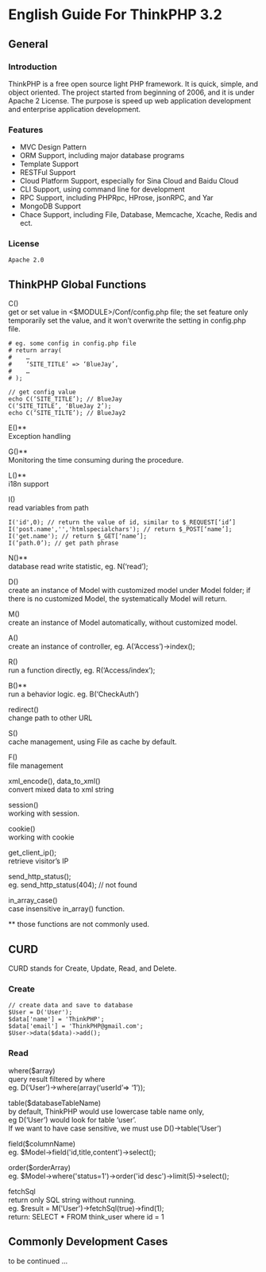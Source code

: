 # English Guide For ThinkPHP 3.2
## General
### Introduction

ThinkPHP is a free open source light PHP framework. It is quick, simple, and object oriented. The project started from beginning of 2006, and it is under Apache 2 License. The purpose is speed up web application development and enterprise application development.

### Features

- MVC Design Pattern
- ORM Support, including major database programs
- Template Support
- RESTFul Support
- Cloud Platform Support, especially for Sina Cloud and Baidu Cloud
- CLI Support, using command line for development
- RPC Support, including PHPRpc, HProse, jsonRPC, and Yar
- MongoDB Support
- Chace Support, including File, Database, Memcache, Xcache, Redis and ect.

### License

	Apache 2.0

## ThinkPHP Global Functions

C()  
	get or set value in <$MODULE>/Conf/config.php file; the set feature only temporarily set the value, and it won’t overwrite the setting in config.php file.

```	
# eg. some config in config.php file
# return array(
#    …
#    ‘SITE_TITLE’ => ‘BlueJay’,
#    …
# );

// get config value
echo C(‘SITE_TITLE’); // BlueJay
C(‘SITE_TITLE’, ‘BlueJay 2’);
echo C(‘SITE_TILTE’); // BlueJay2
```

E()**  
	Exception handling

G()**  
	Monitoring the time consuming during the procedure.

L()**  
	i18n support

I()  
	read variables from path

```
I('id',0); // return the value of id, similar to $_REQUEST[‘id’]
I('post.name','','htmlspecialchars'); // return $_POST[‘name’];
I('get.name'); // return $_GET[‘name’];
I(‘path.0’); // get path phrase
```

N()**  
	database read write statistic, eg. N(‘read’);

D()  
	create an instance of Model with customized model under Model folder; if there is no customized Model, the systematically Model will return.

M()  
	create an instance of Model automatically, without customized model.

A()  
	create an instance of controller, eg. A(‘Access’)->index();

R()  
	run a function directly, eg. R(‘Access/index’);

B()**  
	run a behavior logic. eg. B(‘CheckAuth’)

redirect()  
	change path to other URL

S()  
	cache management, using File as cache by default.

F()  
	file management

xml_encode(), data_to_xml()  
	convert mixed data to xml string
	
session()  
	working with session.

cookie()  
	working with cookie

get_client_ip();  
	retrieve visitor’s IP

send_http_status();  
	eg. send_http_status(404); // not found

in_array_case()  
	case insensitive in_array() function.

\*\* those functions are not commonly used.

## CURD

CURD stands for Create, Update, Read, and Delete.

### Create

```
// create data and save to database
$User = D('User');
$data['name'] = 'ThinkPHP';
$data['email'] = 'ThinkPHP@gmail.com';
$User->data($data)->add();
```

### Read
where($array)  
	query result filtered by where  
	eg. D(‘User’)->where(array(‘userId’=> ‘1’));

table($databaseTableName)  
	by default, ThinkPHP would use lowercase table name only,   
	eg D(‘User’) would look for table ‘user’.   
If we want to have case sensitive, we must use D()->table(‘User’)  

field($columnName)  
	eg. $Model->field('id,title,content')->select();  
	
order($orderArray)  
	eg. $Model->where('status=1')->order('id desc')->limit(5)->select();  

fetchSql  
	return only SQL string without running.  
	eg. $result = M('User')->fetchSql(true)->find(1);  
	return: SELECT * FROM think_user where id = 1  

## Commonly Development Cases

to be continued ...
